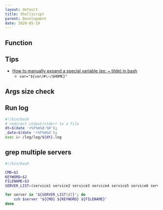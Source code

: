 ```yaml
---
layout: default
title: Shellscript
parent: Development
date: 2020-05-19
---
```


## Function

## Tips

- [How to manually expand a special variable (ex: ~ tilde) in bash](https://stackoverflow.com/a/27485157/4888040)
  - `var="${var/#\~/$HOME}"`

## Args size check

## Run log

```bash
#!/bin/bash
# redirect stdout/stderr to a file
dt=$(date '+%Y%m%d-%H');
_date=$(date '+%Y%m%d');
exec &> /log/log/${dt}.log
```

## grep multiple servers

```bash
#!/bin/bash

CMD=$1
KEYWORD=$2
FILENAME=$3
SERVER_LIST=(service1 service2 service3 service4 service5 service6 service7 service8 service9)

for server in "${SERVER_LIST[@]}"; do
    ssh $server "${CMD} ${KEYWORD} ${FILENAME}"
done
```


